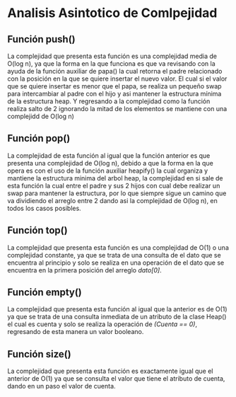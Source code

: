 # Analisis Asintotico de Comlpejidad
## Función push()
La complejidad que presenta esta función es una complejidad media de O(log n), ya que la forma en la que funciona es que va revisando con la ayuda de la función auxiliar de papa() la cual retorna el padre relacionado con la posición en la que se quiere insertar el nuevo valor. El cual si el valor que se quiere insertar es menor que el papa, se realiza un pequeño swap para intercambiar al padre con el hijo y asi mantener la estructura mínima de la estructura heap. Y regresando a la complejidad como la función realiza salto de 2 ignorando la mitad de los elementos se mantiene con una complejidd de O(log n)

## Función pop()
La complejidad de esta función al igual que la función anterior es que presenta una complejidad de O(log n), debido a que la forma en la que opera es con el uso de la función auxiliar heapify() la cual organiza y mantiene la estructura minima del arbol heap, la complejidad en si sale de esta función la cual entre el padre y sus 2 hijos con cual debe realizar un swap para mantener la estructura, por lo que siempre sigue un camino que va dividiendo el arreglo entre 2 dando asi la complejidad de O(log n), en todos los casos posibles.

## Función top()
La complejidad que presenta esta función es una complejidad de O(1) o una complejidad constante, ya que se trata de una consulta de el dato que se encuentra al principio y solo se realiza en una operación de el dato que se encuentra en la primera posición del arreglo *dato[0]*.

## Función empty()
La complejidad que presenta esta función al igual que la anterior es de O(1) ya que se trata de una consulta inmediata de un atributo de la clase Heap() el cual es cuenta y solo se realiza la operación de *(Cuenta == 0)*, regresando de esta manera un valor booleano.

## Función size()
La complejidad que presenta esta función es exactamente igual que el anterior de O(1) ya que se consulta el valor que tiene el atributo de cuenta, dando en un paso el valor de cuenta.
